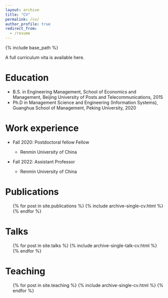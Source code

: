 ```yaml
---
layout: archive
title: "CV"
permalink: /cv/
author_profile: true
redirect_from:
  - /resume
---
```


{% include base_path %}

A full curriculum vita is available here.

Education
======
* B.S. in Engineering Management, School of Economics and Management, Beijing University of Posts and Telecommunications, 2015
* Ph.D in  Management Science and Engineering (Information Systems), Guanghua School of Management, Peking University, 2020

Work experience
======
* Fall 2020: Postdoctoral fellow Fellow
  * Renmin University of China

* Fall 2022: Assistant Professor
  * Renmin University of China

Publications
======
  <ul>{% for post in site.publications %}
    {% include archive-single-cv.html %}
  {% endfor %}</ul>
  
Talks
======
  <ul>{% for post in site.talks %}
    {% include archive-single-talk-cv.html %}
  {% endfor %}</ul>
  
Teaching
======
  <ul>{% for post in site.teaching %}
    {% include archive-single-cv.html %}
  {% endfor %}</ul>

